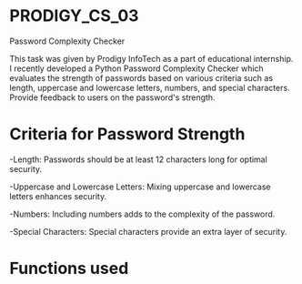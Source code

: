 # PRODIGY_CS_03
Password Complexity Checker

This task was given by Prodigy InfoTech as a part of educational internship.
I recently developed a Python Password Complexity Checker which evaluates the strength of passwords based on various criteria such as length, uppercase and lowercase letters, numbers, and special characters. Provide feedback to users on the password's strength.

# Criteria for Password Strength

-Length: Passwords should be at least 12 characters long for optimal security.

-Uppercase and Lowercase Letters: Mixing uppercase and lowercase letters enhances security.

-Numbers: Including numbers adds to the complexity of the password.

-Special Characters: Special characters provide an extra layer of security.

# Functions used
